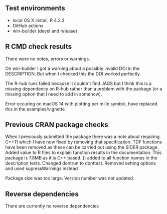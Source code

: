 ## Test environments
* local OS X install, R 4.2.3
* GitHub actions
* win-builder (devel and release)

## R CMD check results
There were no notes, errors or warnings.

On win-builder I got a warning about a possibly invalid DOI in the DESCRIPTION. But when I checked this the DOI worked perfectly. 

The R-hub runs failed because it couldn't find JAGS but I think this is a missing dependency on R-hub rather than a problem with the package (or a missing option that I need to add in somehow).

Error occuring on macOS 14 with plotting per mille symbol, have replaced this in the examples/vignette

## Previous CRAN package checks
When I previously submitted the package there was a note about requiring C++11 which I have now fixed by removing that specification.
TDF functions have been removed as these can be carried out using the SIDER package.
Added value to R files to explain function results in the documentation.
This package is 7.8MB as it is C++ based. 
() added to all function names in the description texts.
Changed dontrun to donttest.
Removed setting options and used supressWarnings instead

Package size was too large.
Version number was not updated.

## Reverse dependencies
There are currently no reverse dependencies